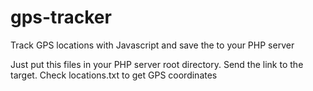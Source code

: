 # gps-tracker
Track GPS locations with Javascript and save the to your PHP server

Just put this files in your PHP server root directory. Send the link to the target. Check locations.txt to get GPS coordinates

